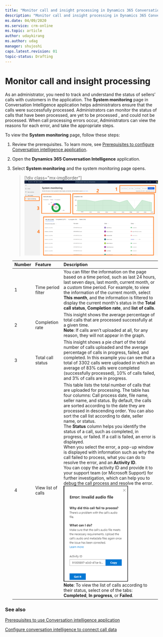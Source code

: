 ```yaml
---
title: "Monitor call and insight processing in Dynamics 365 Conversation Intelligence application | MicrosoftDocs"
description: "Monitor call and insight processing in Dynamics 365 Conversation Intelligence application "
ms.date: 04/09/2020
ms.service: crm-online
ms.topic: article
author: udaykirang
ms.author: udag
manager: shujoshi
caps.latest.revision: 01
topic-status: Drafting
---
```


# Monitor call and insight processing   

As an administrator, you need to track and understand the status of sellers’ calls with customers in the application. The **System monitoring** page in Conversation Intelligence application helps administrators ensure that the calls were successfully processed. Administrators can monitor the status of calls that have been processed, are yet to be processed , and could not be processed. When call processing errors occur, Administrators can view the reasons for each error, and take the appropriate steps.

To view the **System monitoring** page, follow these steps:

1.	Review the prerequisites. To learn more, see [Prerequisites to configure Conversation intelligence application](prereq-sales-insights-app.md).

2.	Open the **Dynamics 365 Conversation Intelligence** application. 

3.	Select **System monitoring** and the system monitoring page opens.

    > [!div class="mx-imgBorder"]
    > ![Select system monitoring](media/si-app-admin-select-system-monitoring.png "Select system monitoring")

    | Number | Feature | Description |
    |--------|---------|-------------|
    | 1 | Time period filter | You can filter the information on the page based on a time period, such as last 24 hours, last seven days, last month, current month, or a custom time period. For example, to view the information of the current month, select **This month**, and the information is filtered to display the current month's status in the **Total call status**, **Completion rate**, and **list of calls**. |
    | 2 | Completion rate | This insight shows the average percentage of total calls that are processed successfully at a given time.<br>**Note**: If calls aren’t uploaded at all, for any reason, they will not appear in the graph. |
    | 3 | Total call status | This insight shows a pie chart of the total number of calls uploaded and the average percentage of calls in progress, failed, and completed. In this example you can see that a total of 3302 calls were uploaded in which an average of 83% calls were completed (successfully processed), 10% of calls failed, and 3% of calls are in progress. |
    | 4 | View list of calls | This table lists the total number of calls that are uploaded for processing. The table has four columns: Call process date, file name, seller name, and status. By default, the calls are sorted according to the date they are processed in descending  order. You can also sort the call list according to date, seller name, or status.<br>The **Status** column helps you identify the status of a call, such as completed, in progress, or failed. If a call is failed, an error is displayed.<br>When you select the error, a pop-up window is displayed with information such as why the call failed to process, what you can do to resolve the error, and an **Activity ID**.<br>You can copy the activity ID and provide it to your support team (or Microsoft Support) for further investigation, which can help you to debug the call process and resolve the error.<br>![Select settings option](media/si-app-admin-call-process-error.png "Select settings option")<br>**Note**: To view the list of calls according to their status, select one of the tabs: **Completed**, **In progress**, or **Failed**. |


### See also

[Prerequisites to use Conversation intelligence application](prereq-sales-insights-app.md)

[Configure conversation intelligence to connect call data](../sales/configure-conversation-intelligence-call-data.md)
